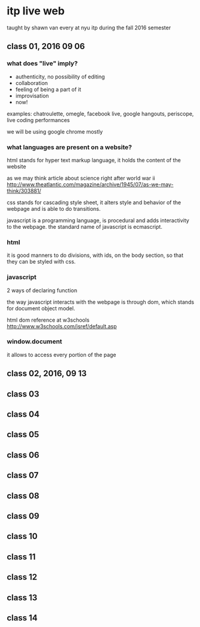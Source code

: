 # itp live web

taught by shawn van every
at nyu itp during the fall 2016 semester

## class 01, 2016 09 06

### what does "live" imply?

* authenticity, no possibility of editing
* collaboration
* feeling of being a part of it
* improvisation
* now!

examples: chatroulette, omegle, facebook live, google hangouts, periscope, live coding performances

we will be using google chrome mostly

### what languages are present on a website?

html stands for hyper text markup language, it holds the content of the website

as we may think article about science right after world war ii
http://www.theatlantic.com/magazine/archive/1945/07/as-we-may-think/303881/

css stands for cascading style sheet, it alters style and behavior of the webpage and is able to do transitions.

javascript is a programming language, is procedural and adds interactivity to the webpage. the standard name of javascript is ecmascript.

### html

it is good manners to do divisions, with ids, on the body section, so that they can be styled with css.

### javascript

2 ways of declaring function

the way javascript interacts with the webpage is through dom, which stands for document object model.

html dom reference at w3schools
http://www.w3schools.com/jsref/default.asp

### window.document

it allows to access every portion of the page

## class 02, 2016, 09 13

## class 03

## class 04

## class 05

## class 06

## class 07

## class 08

## class 09

## class 10

## class 11

## class 12

## class 13

## class 14
